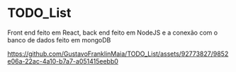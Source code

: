 # TODO_List
Front end feito em React, back end feito em NodeJS e a conexão com o banco de dados feito em mongoDB


https://github.com/GustavoFranklinMaia/TODO_List/assets/92773827/9852e06a-22ac-4a10-b7a7-a051415eebb0

